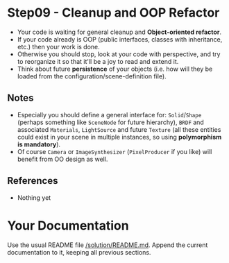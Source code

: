 # Step09 - Cleanup and OOP Refactor
* Your code is waiting for general cleanup and **Object-oriented refactor**.
* If your code already is OOP (public interfaces, classes with inheritance, etc.)
  then your work is done.
* Otherwise you should stop, look at your code with perspective, and try
  to reorganize it so that it'll be a joy to read and extend it.
* Think about future **persistence** of your objects (i.e. how will they be
  loaded from the configuration/scene-definition file).

## Notes
* Especially you should define a general interface for: `Solid`/`Shape` (perhaps something
  like `SceneNode` for future hierarchy), `BRDF` and associated `Materials`,
  `LightSource` and future `Texture` (all these entities could exist in your
  scene in multiple instances, so using **polymorphism is mandatory**).
* Of course `Camera` or `ImageSynthesizer` (`PixelProducer` if you like)
  will benefit from OO design as well.

## References
* Nothing yet

# Your Documentation
Use the usual README file [/solution/README.md](../solution/README.md).
Append the current documentation to it, keeping all previous sections.
